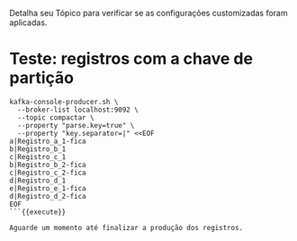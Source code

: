 Detalha seu Tópico para verificar se as configurações customizadas foram aplicadas.

# Teste: registros com a chave de partição

```
kafka-console-producer.sh \
  --broker-list localhost:9092 \
  --topic compactar \
  --property "parse.key=true" \
  --property "key.separator=|" <<EOF
a|Registro_a_1-fica
b|Registro_b_1
c|Registro_c_1
b|Registro_b_2-fica
c|Registro_c_2-fica
d|Registro_d_1
e|Registro_e_1-fica
d|Registro_d_2-fica
EOF
```{{execute}}

Aguarde um momento até finalizar a produção dos registros.
